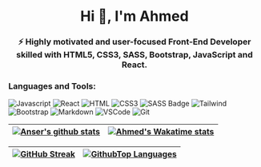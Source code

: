 <h1 align="center">Hi 👋, I'm Ahmed</h1>
<h3 align="center">
   ⚡ Highly motivated and user-focused Front-End Developer skilled with HTML5, CSS3, SASS, Bootstrap, JavaScript and React.
</h3>


<h3 align="left">Languages and Tools:</h3>


![Javascript](https://img.shields.io/badge/Javascript-F0DB4F?style=for-the-badge&labelColor=black&logo=javascript&logoColor=F0DB4F)
![React](https://img.shields.io/badge/-React-61DBFB?style=for-the-badge&labelColor=black&logo=react&logoColor=61DBFB)
![HTML](https://img.shields.io/badge/HTML5-E34F26?style=for-the-badge&logo=html5&logoColor=white)
![CSS3](https://img.shields.io/badge/CSS3-1572B6?style=for-the-badge&logo=css3&logoColor=white)
![SASS Badge](https://img.shields.io/badge/Sass-CC6699?style=for-the-badge&logo=sass&logoColor=white)
![Tailwind](https://img.shields.io/badge/Tailwind_CSS-092749?style=for-the-badge&logo=tailwindcss&logoColor=06B6D4&labelColor=000000)
![Bootstrap](https://img.shields.io/badge/Bootstrap-563D7C?style=for-the-badge&logo=bootstrap&logoColor=white)
![Markdown](https://img.shields.io/badge/Markdown-000000?style=for-the-badge&logo=markdown&logoColor=white)
![VSCode](https://img.shields.io/badge/Visual_Studio-0078d7?style=for-the-badge&logo=visual%20studio&logoColor=white)
![Git](https://img.shields.io/badge/Git-F05032?style=for-the-badge&logo=git&logoColor=white)



| <a href="https://github.com/ahmedabdlkdir"><img align="center" src="https://github-readme-stats-git-masterrstaa-rickstaa.vercel.app/api?username=ahmedabdlkdir&show_icons=true&count_private=true&title_color=a0c334&icon_color=deff8b&text_color=deff8b&bg_color=120,212121,6252C2" alt="Anser's github stats" /></a> | <a href="https://github.com/ahmedabdlkdir"><img align="center" src="https://github-readme-stats.vercel.app/api/wakatime?username=ahmedabdlkdir&layout=compact&title_color=a0c334&icon_color=deff8b&text_color=deff8b&bg_color=120,212121,6252C2&custom_title=Wakatime%20Stats%20(this%20week)" alt="Ahmed's Wakatime stats" /></a> |
| ------------------------------------------------------------------------------------------------------------------------------------------------------------------------------------------------------------------------------------------------------------------------------------------------------------------ | ------------------------------------------------------------------------------------------------------------------------------------------------------------------------------------------------------------------------------------------------------------------------------------------------------------------------------ |

| <a href="https://github.com/ahmedabdlkdir"><img align="center" src="https://github-readme-streak-stats.herokuapp.com/?user=ahmedabdlkdir&currStreakNum=2FD3EB&fire=pink&sideLabels=F00&theme=radical" alt="GitHub Streak" /></a> | <a href="https://github.com/ahmedabdlkdir"><img align="center" src="https://github-readme-stats-git-masterrstaa-rickstaa.vercel.app/api/top-langs/?username=ahmedabdlkdir&layout=compact&card_width=448&title_color=a0c334&text_color=deff8b&bg_color=120,212121,6252C2" alt="GithubTop Languages" /></a> |
| ---------------------------------------------------------------------------------------------------------------------------------------------------------------------------------------------------------------------------- | ----------------------------------------------------------------------------------------------------------------------------------------------------------------------------------------------------------------------------------------------------------------------------------------------------- |
<!---
[![Ashutosh's github activity graph](https://github-readme-activity-graph.vercel.app/graph?username=ahmedabdlkdir&bg_color=1a1b27&color=38bda2&line=70a5fd&point=8164a6&area=true&hide_border=true)](https://github.com/ahmedabdlkdir/github-readme-activity-graph)
-->



